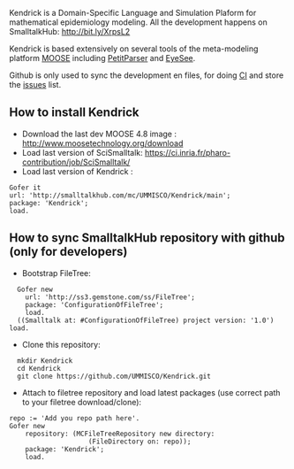 Kendrick is a Domain-Specific Language and Simulation Plaform for mathematical epidemiology modeling. All the development happens on SmalltalkHub: http://bit.ly/XrpsL2

Kendrick is based extensively on several tools of the meta-modeling platform [MOOSE](http://www.moosetechnology.org/) including [PetitParser](http://www.moosetechnology.org/tools/petitparser) and [EyeSee](http://www.moosetechnology.org/tools/eyesee).

Github is only used to sync the development en files, for doing [CI](https://travis-ci.org/SergeStinckwich/Kendrick) and store the [issues](https://github.com/UMMISCO/Kendrick/issues) list.

## How to install Kendrick

* Download the last dev MOOSE 4.8 image : http://www.moosetechnology.org/download
* Load last version of SciSmalltalk: https://ci.inria.fr/pharo-contribution/job/SciSmalltalk/
* Load last version of Kendrick :

```Smalltalk
Gofer it
url: 'http://smalltalkhub.com/mc/UMMISCO/Kendrick/main';
package: 'Kendrick';
load.
````

## How to sync SmalltalkHub repository with github (only for developers)
* Bootstrap FileTree:

```Smalltalk
  Gofer new
    url: 'http://ss3.gemstone.com/ss/FileTree';
    package: 'ConfigurationOfFileTree';
    load.
  ((Smalltalk at: #ConfigurationOfFileTree) project version: '1.0') load.
```

* Clone this repository:

```shell
  mkdir Kendrick
  cd Kendrick
  git clone https://github.com/UMMISCO/Kendrick.git
```

* Attach to filetree repository and load latest packages (use correct path to your filetree download/clone):

```Smalltalk
repo := 'Add you repo path here'.
Gofer new
    repository: (MCFileTreeRepository new directory: 
                    (FileDirectory on: repo));
    package: 'Kendrick';
    load.
```
